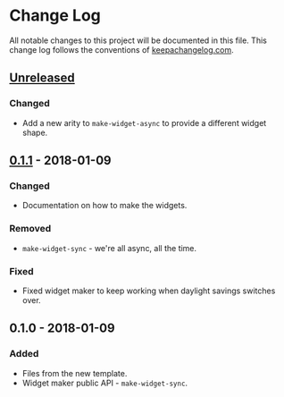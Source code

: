 # Change Log
All notable changes to this project will be documented in this file. This change log follows the conventions of [keepachangelog.com](http://keepachangelog.com/).

## [Unreleased]
### Changed
- Add a new arity to `make-widget-async` to provide a different widget shape.

## [0.1.1] - 2018-01-09
### Changed
- Documentation on how to make the widgets.

### Removed
- `make-widget-sync` - we're all async, all the time.

### Fixed
- Fixed widget maker to keep working when daylight savings switches over.

## 0.1.0 - 2018-01-09
### Added
- Files from the new template.
- Widget maker public API - `make-widget-sync`.

[Unreleased]: https://github.com/your-name/clojure-test/compare/0.1.1...HEAD
[0.1.1]: https://github.com/your-name/clojure-test/compare/0.1.0...0.1.1
